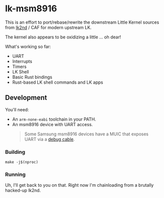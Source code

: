 # lk-msm8916

This is an effort to port/rebase/rewrite the downstream Little Kernel sources from [lk2nd][lk2nd] / CAF for modern upstream LK.

The kernel also appears to be oxidizing a little ... oh dear!

What's working so far:
   * UART
   * Interrupts
   * Timers
   * LK Shell
   * Basic Rust bindings
   * Rust-based LK shell commands and LK apps

## Development

You'll need:
 * An `arm-none-eabi` toolchain in your PATH.
 * An msm8916 device with UART access.
   > Some Samsung msm8916 devices have a MUIC that exposes UART via a [debug cable][debug-cable].

### Building

```
make -j$(nproc)
```

### Running

Uh, I'll get back to you on that. Right now I'm chainloading from a brutally hacked-up lk2nd.

[lk2nd]: https://github.com/msm8916-mainline/lk2nd/
[debug-cable]: https://wiki.postmarketos.org/wiki/Serial_debugging/Cable_schematics#microUSB/Carkit_debug_cable
